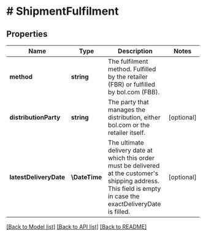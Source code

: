 # # ShipmentFulfilment

## Properties

Name | Type | Description | Notes
------------ | ------------- | ------------- | -------------
**method** | **string** | The fulfilment method. Fulfilled by the retailer (FBR) or fulfilled by bol.com (FBB). |
**distributionParty** | **string** | The party that manages the distribution, either bol.com or the retailer itself. | [optional]
**latestDeliveryDate** | **\DateTime** | The ultimate delivery date at which this order must be delivered at the customer&#39;s shipping address. This field is empty in case the exactDeliveryDate is filled. | [optional]

[[Back to Model list]](../../README.md#models) [[Back to API list]](../../README.md#endpoints) [[Back to README]](../../README.md)
